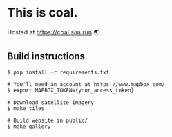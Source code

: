 # This is coal.

Hosted at https://coal.sim.run 🌏

## Build instructions
```
$ pip install -r requirements.txt

# You'll need an account at https://www.mapbox.com/
$ export MAPBOX_TOKEN={your_access_token}

# Download satellite imagery
$ make tiles

# Build website in public/
$ make gallery
```

